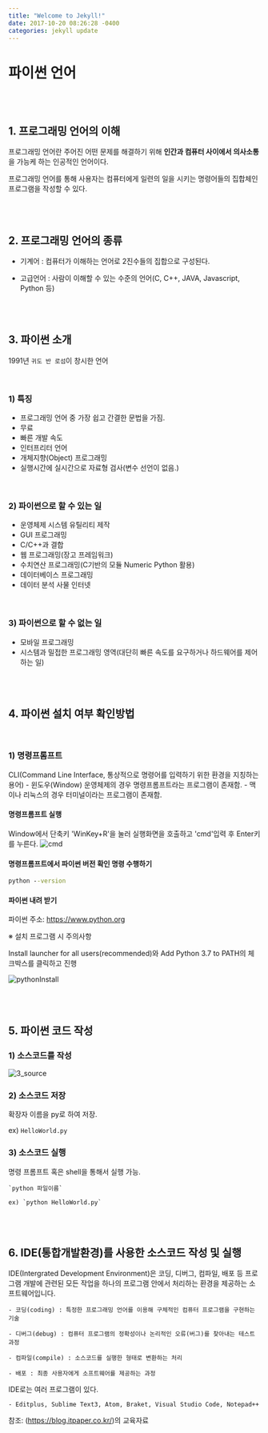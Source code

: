 ```yaml
---
title: "Welcome to Jekyll!"
date: 2017-10-20 08:26:28 -0400
categories: jekyll update
---
```

# 파이썬 언어

<br><br>

## 1. 프로그래밍 언어의 이해

프로그래밍 언어란 주어진 어떤 문제를 해결하기 위해 **인간과 컴퓨터 사이에서 의사소통**을 가능케 하는 인공적인 언어이다.

프로그래밍 언어를 통해 사용자는 컴퓨터에게 일련의 일을 시키는 명령어들의 집합체인 프로그램을 작성할 수 있다.

<br><br>

## 2. 프로그래밍 언어의 종류

- 기계어 : 컴퓨터가 이해하는 언어로 2진수들의 집합으로 구성된다.

- 고급언어 : 사람이 이해할 수 있는 수준의 언어(C, C++, JAVA, Javascript, Python 등)

<br><br>

## 3. 파이썬 소개

1991년 `귀도 반 로섬`이 창시한 언어

<br>

### 1) 특징

- 프로그래밍 언어 중 가장 쉽고 간결한 문법을 가짐.
- 무료
- 빠른 개발 속도
- 인터프리터 언어
- 개체지향(Object) 프로그래밍
- 실행시간에 실시간으로 자료형 검사(변수 선언이 없음.)

<br>

### 2) 파이썬으로 할 수 있는 일
- 운영체제 시스템 유틸리티 제작
- GUI 프로그래밍
- C/C++과 결합
- 웹 프로그래밍(장고 프레임워크)
- 수치연산 프로그래밍(C기반의 모듈 Numeric Python 활용)
- 데이터베이스 프로그래밍
- 데이터 분석 사물 인터넷

<br>

### 3) 파이썬으로 할 수 없는 일
- 모바일 프로그래밍
- 시스템과 밀접한 프로그래밍 영역(대단히 빠른 속도를 요구하거나 하드웨어를 제어하는 일)

<br><br>

## 4. 파이썬 설치 여부 확인방법

<br>

### 1) 명령프롬프트
CLI(Command Line Interface, 통상적으로 명령어를 입력하기 위한 환경을 지칭하는 용어)
    - 윈도우(Window) 운영체제의 경우 명령프롬프트라는 프로그램이 존재함.
    - 맥이나 리눅스의 경우 터미널이라는 프로그램이 존재함.
#### 명령프롬프트 실행
Window에서 단축키 'WinKey+R'을 눌러 실행화면을 호출하고 'cmd'입력 후 Enter키를 누른다.
![cmd](Image/chapter1/1_cmd.JPG)

#### 명령프롬프트에서 파이썬 버전 확인 명령 수행하기

```cmd
python --version
```

#### 파이썬 내려 받기

파이썬 주소: <https://www.python.org>

※ 설치 프로그램 시 주의사항

Install launcher for all users(recommended)와 Add Python 3.7 to PATH의 체크박스를 클릭하고 진행

![pythonInstall](Image/chapter1/2_pythonInstall.JPG)

<br><br>

## 5. 파이썬 코드 작성

### 1) 소스코드를 작성
![3_source](Image/chapter1/3_source.JPG)

### 2) 소스코드 저장
확장자 이름을 py로 하여 저장.

ex) `HelloWorld.py`

### 3) 소스코드 실행

명령 프롬프트 혹은 shell을 통해서 실행 가능.

    `python 파일이름`

    ex) `python HelloWorld.py`

<br><br>

## 6. IDE(통합개발환경)를 사용한 소스코드 작성 및 실행

IDE(Intergrated Development Environment)은 코딩, 디버그, 컴파일, 배포 등 프로그램 개발에 관련된 모든 작업을 하나의 프로그램 안에서 처리하는 환경을 제공하는 소프트웨어입니다.

    - 코딩(coding) : 특정한 프로그래밍 언어를 이용해 구체적인 컴퓨터 프로그램을 구현하는 기술

    - 디버그(debug) : 컴퓨터 프로그램의 정확성이나 논리적인 오류(버그)를 찾아내는 테스트 과정

    - 컴파일(compile) : 소스코드를 실행한 형태로 변환하는 처리

    - 배포 : 최종 사용자에게 소프트웨어를 제공하는 과정

IDE로는 여러 프로그램이 있다.

    - Editplus, Sublime Text3, Atom, Braket, Visual Studio Code, Notepad++

참조: (https://blog.itpaper.co.kr/)의 교육자료
